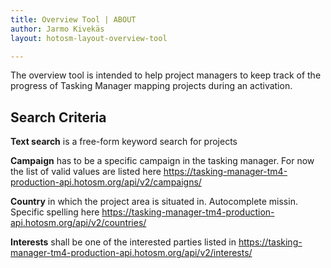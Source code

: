 ```yaml
---
title: Overview Tool | ABOUT
author: Jarmo Kivekäs
layout: hotosm-layout-overview-tool

---
```


The overview tool is intended to help project managers to keep track of the progress of Tasking Manager mapping projects during an activation.


## Search Criteria


**Text search** is a free-form keyword search for projects

**Campaign** has to be a specific campaign in the tasking manager. For now the list of valid values are listed here https://tasking-manager-tm4-production-api.hotosm.org/api/v2/campaigns/

**Country** in which the project area is situated in. Autocomplete missin. Specific spelling here https://tasking-manager-tm4-production-api.hotosm.org/api/v2/countries/

**Interests** shall be one of the interested parties listed in  https://tasking-manager-tm4-production-api.hotosm.org/api/v2/interests/